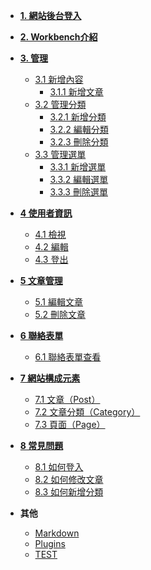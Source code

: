 * [**1. 網站後台登入**]()
* [**2. Workbench介紹**](introduce.md)
* [**3. 管理**](article.md)
    * [3.1 新增內容]()
        * [3.1.1 新增文章]()
    * [3.2 管理分類]()
        * [3.2.1 新增分類]()
        * [3.2.2 編輯分類]()
        * [3.2.3 刪除分類]()
    * [3.3 管理選單]()
        * [3.3.1 新增選單]()
        * [3.3.2 編輯選單]()
        * [3.3.3 刪除選單]()
* [**4 使用者資訊**]()
    * [4.1 檢視]()
    * [4.2 編輯]()
    * [4.3 登出]()
* [**5 文章管理**]()
    * [5.1 編輯文章]()
    * [5.2 刪除文章]()
* [**6 聯絡表單**]()
    * [6.1 聯絡表單查看]()
* [**7 網站構成元素**]()
    * [7.1 文章（Post）]()
    * [7.2 文章分類（Category）]()
    * [7.3 頁面（Page）]()
* [**8 常見問題**]()
    * [8.1 如何登入]()
    * [8.2 如何修改文章]()
    * [8.3 如何新增分類]()

* **其他**
    * [Markdown](markdown.md "The is <title>")
    * [Plugins](plugins.md "Plugins")
    * [TEST](test.md)
